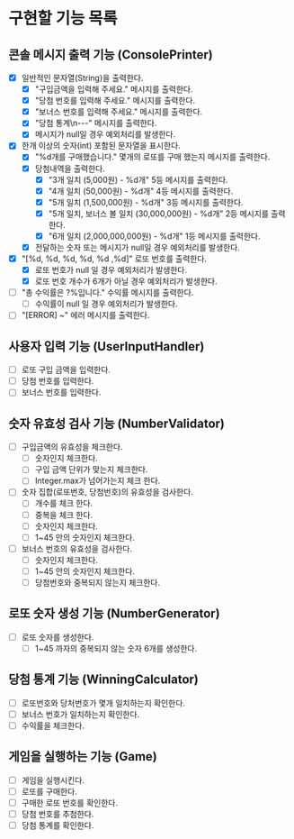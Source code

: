 # 구현할 기능 목록

## 콘솔 메시지 출력 기능 (ConsolePrinter)
- [x] 일반적인 문자열(String)을 출력한다.
    - [x] "구입금액을 입력해 주세요." 메시지를 출력한다.
    - [x] "당첨 번호를 입력해 주세요." 메시지를 출력한다.
    - [x] "보너스 번호를 입력해 주세요." 메시지를 출력한다.
    - [x] "당첨 통계\n---" 메시지를 출력한다.
    - [x] 메시지가 null일 경우 예외처리를 발생한다.

- [x] 한개 이상의 숫자(int) 포함된 문자열을 표시한다.
    - [x] "%d개를 구매했습니다." 몇개의 로또를 구매 했는지 메시지를 출력한다.
    - [x] 당첨내역을 출력한다.
        - [x] "3개 일치 (5,000원) - %d개" 5등 메시지를 출력한다.
        - [x] "4개 일치 (50,000원) - %d개" 4등 메시지를 출력한다.
        - [x] "5개 일치 (1,500,000원) - %d개" 3등 메시지를 출력한다.
        - [x] "5개 일치, 보너스 볼 일치 (30,000,000원) - %d개" 2등 메시지를 출력한다.
        - [x] "6개 일치 (2,000,000,000원) - %d개" 1등 메시지를 출력한다.
  - [x] 전달하는 숫자 또는 메시지가 null일 경우 예외처리를 발생한다.

- [x] "[%d, %d, %d, %d, %d ,%d]" 로또 번호를 출력한다.
    - [x] 로또 번호가 null 일 경우 예외처리가 발생한다.
    - [x] 로또 번호 개수가 6개가 아닐 경우 예외처리가 발생한다.
- [ ] "총 수익률은 ?%입니다." 수익률 메시지를 출력한다.
    - [ ] 수익률이 null 일 경우 예외처리가 발생한다.
- [ ] "[ERROR] ~" 에러 메시지를 출력한다.

## 사용자 입력 기능 (UserInputHandler)
- [ ] 로또 구입 금액을 입력한다.
- [ ] 당첨 번호를 입력한다.
- [ ] 보너스 번호를 입력한다.

## 숫자 유효성 검사 기능 (NumberValidator)
- [ ] 구입금액의 유효성을 체크한다.
    - [ ] 숫자인지 체크한다.
    - [ ] 구입 금액 단위가 맞는지 체크한다.
    - [ ] Integer.max가 넘어가는지 체크 한다.
- [ ] 숫자 집합(로또번호, 당첨번호)의 유효성을 검사한다.
    - [ ] 개수를 체크 한다.
    - [ ] 중복을 체크 한다.
    - [ ] 숫자인지 체크한다.
    - [ ] 1~45 안의 숫자인지 체크한다.
- [ ] 보너스 번호의 유효성을 검사한다.
    - [ ] 숫자인지 체크한다.
    - [ ] 1~45 안의 숫자인지 체크한다.
    - [ ] 당첨번호와 중복되지 않는지 체크한다.

## 로또 숫자 생성 기능 (NumberGenerator)
- [ ] 로또 숫자를 생성한다.
    - [ ] 1~45 까자의 중복되지 않는 숫자 6개를 생성한다.

## 당첨 통계 기능 (WinningCalculator)
- [ ] 로또번호와 당처번호가 몇개 일치하는지 확인한다.
- [ ] 보너스 번호가 일치하는지 확인한다.
- [ ] 수익률을 체크한다.

## 게임을 실행하는 기능 (Game)
- [ ] 게임을 실행시킨다.
- [ ] 로또를 구매한다.
- [ ] 구매한 로또 번호를 확인한다.
- [ ] 당첨 번호를 추첨한다.
- [ ] 당첨 통계를 확인한다.